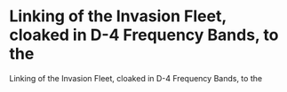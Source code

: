 # Linking of the Invasion Fleet, cloaked in D-4 Frequency Bands, to the

Linking of the Invasion Fleet, cloaked in D-4 Frequency Bands, to the